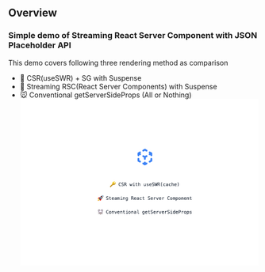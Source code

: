## Overview
### Simple demo of Streaming React Server Component with JSON Placeholder API
This demo covers following three rendering method as comparison
- 🔑 CSR(useSWR) + SG with Suspense
- 🚀 Streaming RSC(React Server Components) with Suspense
- 🐭 Conventional getServerSideProps (All or Nothing)
![roadmap](https://raw.githubusercontent.com/GomaGoma676/streaming-rsc-demo/main/home.jpg?raw=true)
